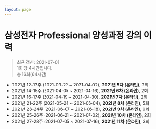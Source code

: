 ```yaml
---
layout: page
---
```


# 삼성전자 Professional 양성과정 강의 이력

> 최근 갱신: 2021-07-01<br>1회 당 4시간입니다.<br>총 16회(64시간)

* 2021년 12-13주 (2021-03-22 ~ 2021-04-02), **2021년 5차 (온라인)**, 2회
* 2021년 14-15주 (2021-04-05 ~ 2021-04-16), **2021년 6차 (온라인)**, 2회
* 2021년 16-17주 (2021-04-19 ~ 2021-04-30), **2021년 7차 (온라인)**, 2회
* 2021년 21-22주 (2021-05-24 ~ 2021-06-04), **2021년 8차 (온라인)**, 5회
* 2021년 23-24주 (2021-06-07 ~ 2021-06-18), **2021년 9차 (온라인)**, 0회
* 2021년 25-26주 (2021-06-21 ~ 2021-07-02), **2021년 10차 (온라인)**, 2회
* 2021년 27-28주 (2021-07-05 ~ 2021-07-16), **2021년 11차 (온라인)**, 3회
